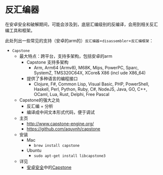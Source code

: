 # 反汇编器

在安卓安全和破解期间，可能会涉及到，底层汇编级别的反编译，会用到相关反汇编工具和框架。

此处列出一些常见的支持（安卓的arm的）`反汇编器`=`disassembler`=`反汇编框架`：

* `Capstone`
  * 最大特点：跨平台，支持多架构，包括安卓的arm
    * Capstone 支持多架构
      * Arm, Arm64 (Armv8), M68K, Mips, PowerPC, Sparc, SystemZ, TMS320C64X, XCore& X86 (incl ude X86_64)
    * 提供了多种语言的编程接口
      * Clojure, F#, Common Lisp, Visual Basic, PHP, PowerShell, Haskell, Perl, Python, Ruby, C#, NodeJS, Java, GO, C++, OCaml, Lua, Rust, Delphi, Free Pascal
  * Capstone的强大之处
    * 反汇编 + 分析
    * 编译成中间文本形式代码，便于调试
  * 主页
    * http://www.capstone-engine.org/
    * https://github.com/aquynh/capstone
  * 安装
    * Mac
      * `brew install capstone`
    * Ubuntu
      * `sudo apt-get install libcapstone3`
  * 详见
    * [安卓安全](https://book.crifan.com/books/explore_underlying_mechanism_binary_security/website/)中的[Capstone](https://book.crifan.com/books/explore_underlying_mechanism_binary_security/website/multi_plat/disassembler/capstone.html)
